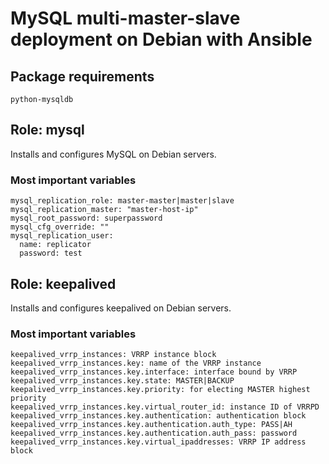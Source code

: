 # MySQL multi-master-slave deployment on Debian with Ansible

## Package requirements

    python-mysqldb

## Role: mysql

Installs and configures MySQL on Debian servers.

### Most important variables

    mysql_replication_role: master-master|master|slave
    mysql_replication_master: "master-host-ip"
    mysql_root_password: superpassword
    mysql_cfg_override: ""
    mysql_replication_user:
      name: replicator
      password: test

## Role: keepalived

Installs and configures keepalived on Debian servers.

### Most important variables

    keepalived_vrrp_instances: VRRP instance block
    keepalived_vrrp_instances.key: name of the VRRP instance
    keepalived_vrrp_instances.key.interface: interface bound by VRRP
    keepalived_vrrp_instances.key.state: MASTER|BACKUP
    keepalived_vrrp_instances.key.priority: for electing MASTER highest priority
    keepalived_vrrp_instances.key.virtual_router_id: instance ID of VRRPD
    keepalived_vrrp_instances.key.authentication: authentication block
    keepalived_vrrp_instances.key.authentication.auth_type: PASS|AH
    keepalived_vrrp_instances.key.authentication.auth_pass: password
    keepalived_vrrp_instances.key.virtual_ipaddresses: VRRP IP address block
